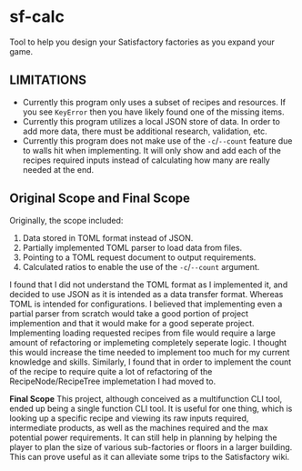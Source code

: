 # sf-calc
Tool to help you design your Satisfactory factories as you expand your game.

## LIMITATIONS
- Currently this program only uses a subset of recipes and resources. If you see `KeyError` then you have likely found one of the missing items.
- Currently this program utilizes a local JSON store of data. In order to add more data, there must be additional research, validation, etc.
- Currently this program does not make use of the `-c`/`--count` feature due to walls hit when implementing. It will only show and add each of the recipes required inputs instead of calculating how many are really needed at the end. 

## Original Scope and Final Scope
Originally, the scope included:
1. Data stored in TOML format instead of JSON.
2. Partially implemented TOML parser to load data from files.
3. Pointing to a TOML request document to output requirements.
4. Calculated ratios to enable the use of the `-c`/`--count` argument.

I found that I did not understand the TOML format as I implemented it, and decided to use JSON as it is intended as a data transfer format. Whereas TOML is intended for configurations. I believed that implementing even a partial parser from scratch would take a good portion of project implemention and that it would make for a good seperate project. Implementing loading requested recipes from file would require a large amount of refactoring or implemeting completely seperate logic. I thought this would increase the time needed to implement too much for my current knowledge and skills. Similarly, I found that in order to implement the count of the recipe to require quite a lot of refactoring of the RecipeNode/RecipeTree implemetation I had moved to.

**Final Scope**
This project, although conceived as a multifunction CLI tool, ended up being a single function CLI tool. It is useful for one thing, which is looking up a specific recipe and viewing its raw inputs required, intermediate products, as well as the machines required and the max potential power requirements.
It can still help in planning by helping the player to plan the size of various sub-factories or floors in a larger building. This can prove useful as it can alleviate some trips to the Satisfactory wiki. 
